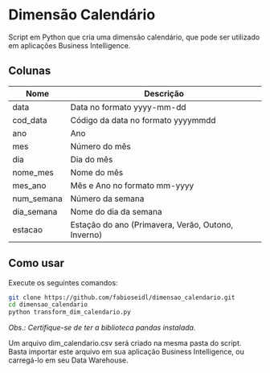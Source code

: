 # Dimensão Calendário
Script em Python que cria uma dimensão calendário, que pode ser utilizado em aplicações Business Intelligence.

## Colunas

Nome        | Descrição
------------|----------
data        | Data no formato yyyy-mm-dd
cod_data    | Código da data no formato yyyymmdd
ano         | Ano
mes         | Número do mês
dia         | Dia do mês
nome_mes    | Nome do mês
mes_ano     | Mês e Ano no formato mm-yyyy
num_semana  | Número da semana
dia_semana  | Nome do dia da semana
estacao     | Estação do ano (Primavera, Verão, Outono, Inverno)

## Como usar

Execute os seguintes comandos:

~~~bash
git clone https://github.com/fabioseidl/dimensao_calendario.git
cd dimensao_calendario
python transform_dim_calendario.py
~~~~
_Obs.: Certifique-se de ter a biblioteca pandas instalada._

Um arquivo dim_calendario.csv será criado na mesma pasta do script. Basta importar este arquivo em sua aplicação Business Intelligence, ou carregá-lo em seu Data Warehouse.